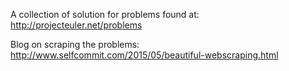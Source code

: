 A collection of solution for problems found at:
http://projecteuler.net/problems

Blog on scraping the problems:
http://www.selfcommit.com/2015/05/beautiful-webscraping.html